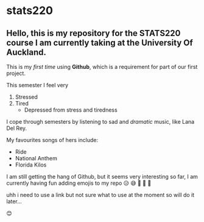 # stats220
## Hello, this is my repository for the STATS220 course I am currently taking at the University Of Auckland.
This is my *first time* using **Github**, which is a requirement for part of our first project.

This semester I feel very
1. Stressed
2. Tired
   - Depressed from stress and tiredness

I cope through semesters by listening to sad and *dramatic* music, like Lana Del Rey.

My favourites songs of hers include:
- Ride
- National Anthem
- Florida Kilos

I am still getting the hang of Github, but it seems very interesting so far, I am currently having fun adding emojis to my repo :disappointed_relieved: :sweat_smile: :poop: :cookie: :poultry_leg:

uhh i need to use a link but not sure what to use at the moment so will do it later...

:blush:
